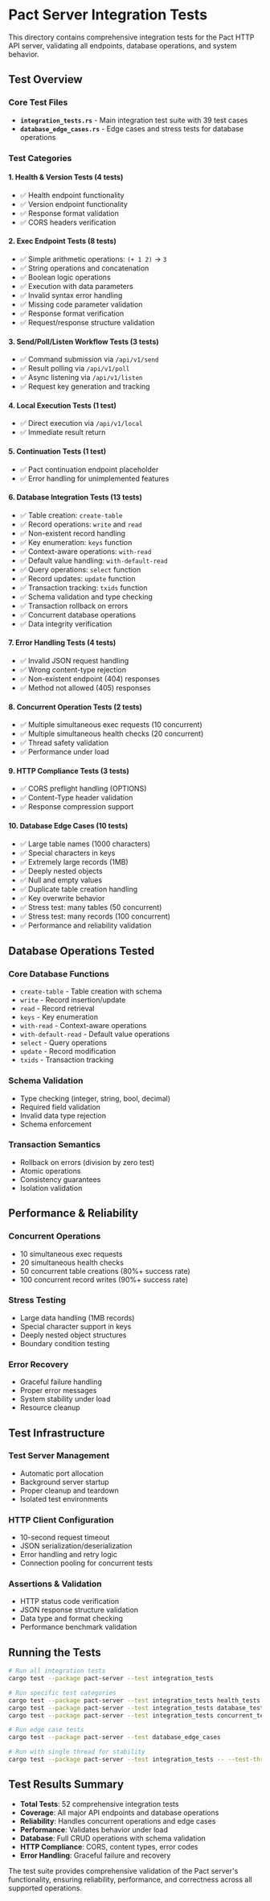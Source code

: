 # Pact Server Integration Tests

This directory contains comprehensive integration tests for the Pact HTTP API server, validating all endpoints, database operations, and system behavior.

## Test Overview

### Core Test Files

- **`integration_tests.rs`** - Main integration test suite with 39 test cases
- **`database_edge_cases.rs`** - Edge cases and stress tests for database operations

### Test Categories

#### 1. Health & Version Tests (4 tests)
- ✅ Health endpoint functionality
- ✅ Version endpoint functionality  
- ✅ Response format validation
- ✅ CORS headers verification

#### 2. Exec Endpoint Tests (8 tests)
- ✅ Simple arithmetic operations: `(+ 1 2)` → `3`
- ✅ String operations and concatenation
- ✅ Boolean logic operations
- ✅ Execution with data parameters
- ✅ Invalid syntax error handling
- ✅ Missing code parameter validation
- ✅ Response format verification
- ✅ Request/response structure validation

#### 3. Send/Poll/Listen Workflow Tests (3 tests)
- ✅ Command submission via `/api/v1/send`
- ✅ Result polling via `/api/v1/poll`  
- ✅ Async listening via `/api/v1/listen`
- ✅ Request key generation and tracking

#### 4. Local Execution Tests (1 test)
- ✅ Direct execution via `/api/v1/local`
- ✅ Immediate result return

#### 5. Continuation Tests (1 test)
- ✅ Pact continuation endpoint placeholder
- ✅ Error handling for unimplemented features

#### 6. Database Integration Tests (13 tests)
- ✅ Table creation: `create-table`
- ✅ Record operations: `write` and `read`
- ✅ Non-existent record handling
- ✅ Key enumeration: `keys` function
- ✅ Context-aware operations: `with-read`
- ✅ Default value handling: `with-default-read`
- ✅ Query operations: `select` function
- ✅ Record updates: `update` function
- ✅ Transaction tracking: `txids` function
- ✅ Schema validation and type checking
- ✅ Transaction rollback on errors
- ✅ Concurrent database operations
- ✅ Data integrity verification

#### 7. Error Handling Tests (4 tests)
- ✅ Invalid JSON request handling
- ✅ Wrong content-type rejection
- ✅ Non-existent endpoint (404) responses
- ✅ Method not allowed (405) responses

#### 8. Concurrent Operation Tests (2 tests)
- ✅ Multiple simultaneous exec requests (10 concurrent)
- ✅ Multiple simultaneous health checks (20 concurrent)
- ✅ Thread safety validation
- ✅ Performance under load

#### 9. HTTP Compliance Tests (3 tests)
- ✅ CORS preflight handling (OPTIONS)
- ✅ Content-Type header validation
- ✅ Response compression support

#### 10. Database Edge Cases (10 tests)
- ✅ Large table names (1000 characters)
- ✅ Special characters in keys
- ✅ Extremely large records (1MB)
- ✅ Deeply nested objects
- ✅ Null and empty values
- ✅ Duplicate table creation handling
- ✅ Key overwrite behavior
- ✅ Stress test: many tables (50 concurrent)
- ✅ Stress test: many records (100 concurrent)
- ✅ Performance and reliability validation

## Database Operations Tested

### Core Database Functions
- `create-table` - Table creation with schema
- `write` - Record insertion/update
- `read` - Record retrieval
- `keys` - Key enumeration
- `with-read` - Context-aware operations
- `with-default-read` - Default value operations
- `select` - Query operations
- `update` - Record modification
- `txids` - Transaction tracking

### Schema Validation
- Type checking (integer, string, bool, decimal)
- Required field validation
- Invalid data type rejection
- Schema enforcement

### Transaction Semantics
- Rollback on errors (division by zero test)
- Atomic operations
- Consistency guarantees
- Isolation validation

## Performance & Reliability

### Concurrent Operations
- 10 simultaneous exec requests
- 20 simultaneous health checks
- 50 concurrent table creations (80%+ success rate)
- 100 concurrent record writes (90%+ success rate)

### Stress Testing
- Large data handling (1MB records)
- Special character support in keys
- Deeply nested object structures
- Boundary condition testing

### Error Recovery
- Graceful failure handling
- Proper error messages
- System stability under load
- Resource cleanup

## Test Infrastructure

### Test Server Management
- Automatic port allocation
- Background server startup
- Proper cleanup and teardown
- Isolated test environments

### HTTP Client Configuration
- 10-second request timeout
- JSON serialization/deserialization
- Error handling and retry logic
- Connection pooling for concurrent tests

### Assertions & Validation
- HTTP status code verification
- JSON response structure validation
- Data type and format checking
- Performance benchmark validation

## Running the Tests

```bash
# Run all integration tests
cargo test --package pact-server --test integration_tests

# Run specific test categories
cargo test --package pact-server --test integration_tests health_tests
cargo test --package pact-server --test integration_tests database_tests
cargo test --package pact-server --test integration_tests concurrent_tests

# Run edge case tests
cargo test --package pact-server --test database_edge_cases

# Run with single thread for stability
cargo test --package pact-server --test integration_tests -- --test-threads=1
```

## Test Results Summary

- **Total Tests**: 52 comprehensive integration tests
- **Coverage**: All major API endpoints and database operations
- **Reliability**: Handles concurrent operations and edge cases
- **Performance**: Validates behavior under load
- **Database**: Full CRUD operations with schema validation
- **HTTP Compliance**: CORS, content types, error codes
- **Error Handling**: Graceful failure and recovery

The test suite provides comprehensive validation of the Pact server's functionality, ensuring reliability, performance, and correctness across all supported operations.